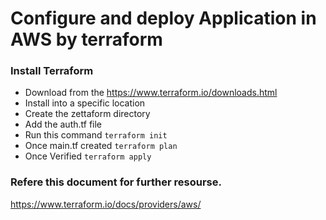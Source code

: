 # Configure and deploy Application in AWS by terraform

### Install Terraform

- Download from the https://www.terraform.io/downloads.html
- Install into a specific location
- Create the zettaform directory
- Add the auth.tf file 
- Run this command 
`terraform init`
- Once main.tf created 
`terraform plan`
- Once Verified 
`terraform apply`


### Refere this document for further resourse.
https://www.terraform.io/docs/providers/aws/
